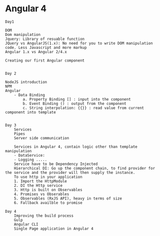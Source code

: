 # Angular 4

    Day1
    
    DOM
    Dom manipulation
    Jquery: Library of resuable function
    JQuery vs AngularJS(1.x): No need for you to write DOM manipulation code. Less Javascript and more markup
    Angular 1.x vs Angular 2/4.x

    Creating our first Angular component


    Day 2
    
    NodeJS introduction
    NPM 
    Angular 
        - Data Binding
            a. Property Binding [] : input into the component
            b. Event Binding () : output from the component
            c. String interpolation: {{}} : read value from current component into template


    Day 3
        Services
        Pipes
        Server side communication

        Services in Angular 4, contain logic other than template manipulation
        - DataService: 
        - Logging .....
        Service have to be Dependency Injected
        Hierarchical DI: Go up the component chain, to find provider for the service and the provider will then supply the instance.
        To use http in your application
        1. Import the HttpModule
        2. DI the Http service
        3. Http is built on Observables
        4. Promises vs Obserables
        5. Observables (RxJS API), heavy in terms of size
        6. Fallback availble to promise

    Day 4
        Improving the build process
        Gulp
        Angular CLI
        Single Page application in Angular 4

